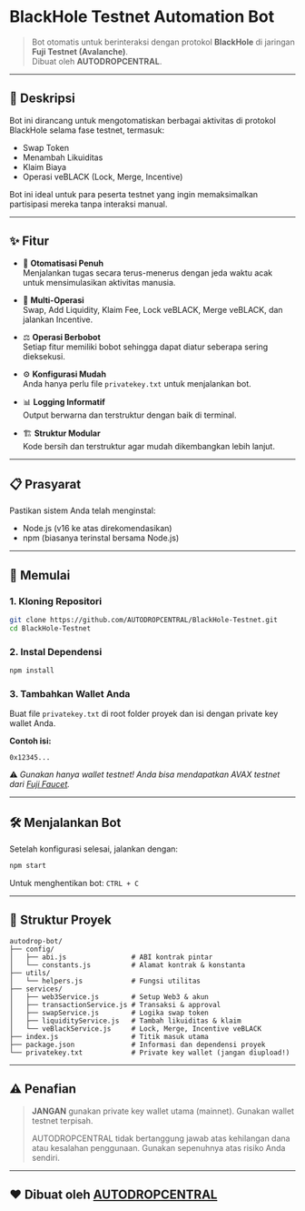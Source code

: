 # BlackHole Testnet Automation Bot

> Bot otomatis untuk berinteraksi dengan protokol **BlackHole** di jaringan **Fuji Testnet (Avalanche)**.  
> Dibuat oleh **AUTODROPCENTRAL**.

---

## 🚀 Deskripsi

Bot ini dirancang untuk mengotomatiskan berbagai aktivitas di protokol BlackHole selama fase testnet, termasuk:

- Swap Token
- Menambah Likuiditas
- Klaim Biaya
- Operasi veBLACK (Lock, Merge, Incentive)

Bot ini ideal untuk para peserta testnet yang ingin memaksimalkan partisipasi mereka tanpa interaksi manual.

---

## ✨ Fitur

- 🤖 **Otomatisasi Penuh**  
  Menjalankan tugas secara terus-menerus dengan jeda waktu acak untuk mensimulasikan aktivitas manusia.

- 🔄 **Multi-Operasi**  
  Swap, Add Liquidity, Klaim Fee, Lock veBLACK, Merge veBLACK, dan jalankan Incentive.

- ⚖️ **Operasi Berbobot**  
  Setiap fitur memiliki bobot sehingga dapat diatur seberapa sering dieksekusi.

- ⚙️ **Konfigurasi Mudah**  
  Anda hanya perlu file `privatekey.txt` untuk menjalankan bot.

- 📊 **Logging Informatif**  
  Output berwarna dan terstruktur dengan baik di terminal.

- 🏗️ **Struktur Modular**  
  Kode bersih dan terstruktur agar mudah dikembangkan lebih lanjut.

---

## 📋 Prasyarat

Pastikan sistem Anda telah menginstal:

- Node.js (v16 ke atas direkomendasikan)
- npm (biasanya terinstal bersama Node.js)

---

## 🚀 Memulai

### 1. Kloning Repositori

```bash
git clone https://github.com/AUTODROPCENTRAL/BlackHole-Testnet.git
cd BlackHole-Testnet
````

### 2. Instal Dependensi

```bash
npm install
```

### 3. Tambahkan Wallet Anda

Buat file `privatekey.txt` di root folder proyek dan isi dengan private key wallet Anda.

**Contoh isi:**

```
0x12345...
```

⚠️ *Gunakan hanya wallet testnet! Anda bisa mendapatkan AVAX testnet dari [Fuji Faucet](https://faucet.avax.network).*

---

## 🛠️ Menjalankan Bot

Setelah konfigurasi selesai, jalankan dengan:

```bash
npm start
```

Untuk menghentikan bot: `CTRL + C`

---

## 📁 Struktur Proyek

```
autodrop-bot/
├── config/
│   ├── abi.js                # ABI kontrak pintar
│   └── constants.js          # Alamat kontrak & konstanta
├── utils/
│   └── helpers.js            # Fungsi utilitas
├── services/
│   ├── web3Service.js        # Setup Web3 & akun
│   ├── transactionService.js # Transaksi & approval
│   ├── swapService.js        # Logika swap token
│   ├── liquidityService.js   # Tambah likuiditas & klaim
│   └── veBlackService.js     # Lock, Merge, Incentive veBLACK
├── index.js                  # Titik masuk utama
├── package.json              # Informasi dan dependensi proyek
└── privatekey.txt            # Private key wallet (jangan diupload!)
```

---

## ⚠️ Penafian

> **JANGAN** gunakan private key wallet utama (mainnet).
> Gunakan wallet testnet terpisah.
>
> AUTODROPCENTRAL tidak bertanggung jawab atas kehilangan dana atau kesalahan penggunaan. Gunakan sepenuhnya atas risiko Anda sendiri.

---

## ❤️ Dibuat oleh [AUTODROPCENTRAL](https://github.com/AUTODROPCENTRAL/BlackHole-Testnet)



